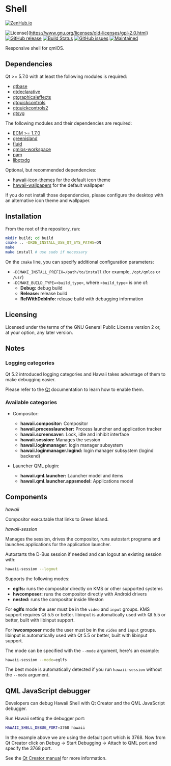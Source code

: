 Shell
=====

[![ZenHub.io](https://img.shields.io/badge/supercharged%20by-zenhub.io-blue.svg)](https://zenhub.io)

![License](https://img.shields.io/badge/license-GPLv2.0%2B-blue.svg)](https://www.gnu.org/licenses/old-licenses/gpl-2.0.html)
[![GitHub release](https://img.shields.io/github/release/qmlos/shell.svg)](https://github.com/qmlos/shell)
[![Build Status](https://travis-ci.org/qmlos/shell.svg?branch=develop)](https://travis-ci.org/qmlos/shell)
[![GitHub issues](https://img.shields.io/github/issues/qmlos/shell.svg)](https://github.com/qmlos/shell/issues)
[![Maintained](https://img.shields.io/maintenance/yes/2016.svg)](https://github.com/qmlos/shell/commits/develop)

Responsive shell for qmlOS.

## Dependencies

Qt >= 5.7.0 with at least the following modules is required:

 * [qtbase](http://code.qt.io/cgit/qt/qtbase.git)
 * [qtdeclarative](http://code.qt.io/cgit/qt/qtdeclarative.git)
 * [qtgraphicaleffects](http://code.qt.io/cgit/qt/qtgraphicaleffects.git)
 * [qtquickcontrols](http://code.qt.io/cgit/qt/qtquickcontrols.git)
 * [qtquickcontrols2](http://code.qt.io/cgit/qt/qtquickcontrols2.git)
 * [qtsvg](http://code.qt.io/cgit/qt/qtsvg.git)

The following modules and their dependencies are required:

 * [ECM >= 1.7.0](http://quickgit.kde.org/?p=extra-cmake-modules.git)
 * [greenisland](https://github.com/greenisland/greenisland)
 * [fluid](https://github.com/qmlos/fluid)
 * [qmlos-workspace](https://github.com/qmlos/workspace)
 * [pam](http://www.linux-pam.org/)
 * [libqtxdg](https://github.com/lxde/libqtxdg)

Optional, but recommended dependencies:

 * [hawaii-icon-themes](https://github.com/hawaii-desktop/hawaii-icon-themes) for the default icon theme
 * [hawaii-wallpapers](https://github.com/hawaii-desktop/hawaii-wallpapers) for the default wallpaper

If you do not install those dependencies, please configure the desktop with an
alternative icon theme and wallpaper.

## Installation

From the root of the repository, run:

```sh
mkdir build; cd build
cmake .. -DKDE_INSTALL_USE_QT_SYS_PATHS=ON
make
make install # use sudo if necessary
```

On the `cmake` line, you can specify additional configuration parameters:

 * `-DCMAKE_INSTALL_PREFIX=/path/to/install` (for example, `/opt/qmlos` or `/usr`)
 * `-DCMAKE_BUILD_TYPE=<build_type>`, where `<build_type>` is one of:
   * **Debug:** debug build
   * **Release:** release build
   * **RelWithDebInfo:** release build with debugging information

## Licensing

Licensed under the terms of the GNU General Public License version 2 or,
at your option, any later version.

## Notes

### Logging categories

Qt 5.2 introduced logging categories and Hawaii takes advantage of
them to make debugging easier.

Please refer to the [Qt](http://doc.qt.io/qt-5/qloggingcategory.html) documentation
to learn how to enable them.

### Available categories

 * Compositor:
   * **hawaii.compositor:** Compositor
   * **hawaii.processlauncher:** Process launcher and application tracker
   * **hawaii.screensaver:** Lock, idle and inhibit interface
   * **hawaii.session:** Manages the session
   * **hawaii.loginmanager:** login manager subsystem
   * **hawaii.loginmanager.logind:** login manager subsystem (logind backend)

 * Launcher QML plugin:
   * **hawaii.qml.launcher:** Launcher model and items
   * **hawaii.qml.launcher.appsmodel:** Applications model

## Components

*hawaii*

Compositor executable that links to Green Island.

*hawaii-session*

Manages the session, drives the compositor, runs autostart programs
and launches applications for the application launcher.

Autostarts the D-Bus session if needed and can logout an existing
session with:

```sh
hawaii-session --logout
```

Supports the following modes:

* **eglfs:** runs the compositor directly on KMS or other supported systems
* **hwcomposer:** runs the compositor directly with Android drivers
* **nested:** runs the compositor inside Weston

For **eglfs** mode the user must be in the ``video`` and ``input`` groups.
KMS support requires Qt 5.5 or better.
libinput is automatically used with Qt 5.5 or better, built with libinput support.

For **hwcomposer** mode the user must be in the ``video`` and ``input`` groups.
libinput is automatically used with Qt 5.5 or better, built with libinput support.

The mode can be specified with the ``--mode`` argument, here's an example:

```sh
hawaii-session --mode=eglfs
```

The best mode is automatically detected if you run ``hawaii-session``
without the ``--mode`` argument.

## QML JavaScript debugger

Developers can debug Hawaii Shell with Qt Creator and the QML JavaScript debugger.

Run Hawaii setting the debugger port:

```sh
HAWAII_SHELL_DEBUG_PORT=3768 hawaii
```

In the example above we are using the default port which is 3768.
Now from Qt Creator click on Debug -> Start Debugging -> Attach to QML port and specify
the 3768 port.

See the [Qt Creator manual](http://qt-project.org/doc/qtcreator-3.0/creator-debugging-qml.html) for more information.
